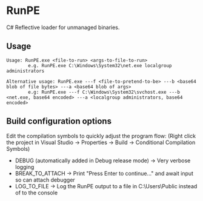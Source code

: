 # RunPE

C# Reflective loader for unmanaged binaries.

## Usage

```
Usage: RunPE.exe <file-to-run> <args-to-file-to-run>
        e.g. RunPE.exe C:\Windows\System32\net.exe localgroup administrators

Alternative usage: RunPE.exe ---f <file-to-pretend-to-be> ---b <base64 blob of file bytes> ---a <base64 blob of args>
        e.g: RunPE.exe ---f C:\Windows\System32\svchost.exe ---b <net.exe, base64 encoded> ---a <localgroup administrators, base64 encoded>
```


## Build configuration options

Edit the compilation symbols to quickly adjust the program flow:
(Right click the project in Visual Studio -> Properties -> Build -> Conditional Compilation Symbols)

* DEBUG (automatically added in Debug release mode) -> Very verbose logging
* BREAK_TO_ATTACH -> Print "Press Enter to continue..." and await input so can attach debugger
* LOG_TO_FILE -> Log the RunPE output to a file in C:\Users\Public instead of to the console
